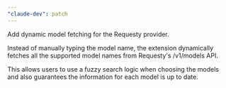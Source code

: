```yaml
---
"claude-dev": patch
---
```


Add dynamic model fetching for the Requesty provider.

Instead of manually typing the model name, the extension dynamically fetches
all the supported model names from Requesty's /v1/models API.

This allows users to use a fuzzy search logic when choosing the models and
also guarantees the information for each model is up to date.
